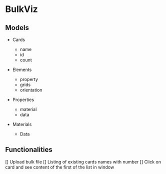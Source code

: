# BulkViz

## Models

- Cards
  - name
  - id
  - count

- Elements
  - property
  - grids
  - orientation

- Properties
  - material
  - data

- Materials
  - Data


## Functionalities
[] Upload bulk file
[] Listing of existing cards names with number 
[] Click on card and see content of the first of the list in window
